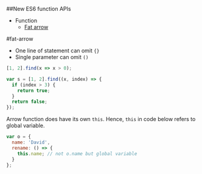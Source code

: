 ##New ES6 function APIs

* Function
  * [Fat arrow](#fat-arrow)

#fat-arrow
* One line of statement can omit `{}`
* Single parameter can omit `()`
```javascript
[1, 2].find(x => x > 0);

var s = [1, 2].find((x, index) => {
  if (index > 3) {
    return true;
  }
  return false;
});
```
Arrow function does have its own `this`. Hence, `this` in code below refers to global variable.
```javascript
var o = {
  name: 'David',
  rename: () => {
    this.name; // not o.name but global variable
  }
};
```

